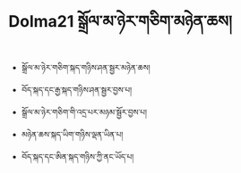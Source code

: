 # Dolma21 སྒྲོལ་མ་ཉེར་གཅིག་མཉེན་ཆས།

- སྒྲོལ་མ་ཉེར་གཅིག་སྐད་གཉིས་ཤན་སྦྱར་མཉེན་ཆས།
- བོད་སྐད་དང་རྒྱ་སྐད་གཉིས་ཤན་སྦྱར་བྱས་པ།
- སྒྲོལ་མ་ཉེར་གཅིག་གི་འདྲ་པར་མཉམ་སྦྱོར་བྱས་པ།
- མཉེན་ཆས་སྐད་ཡིག་གཉིས་ལྡན་ཡིན་པ།
- བོད་སྐད་དང་ཨིན་སྐད་གཉིས་ཀྱི་ནང་ཡོད་པ།
